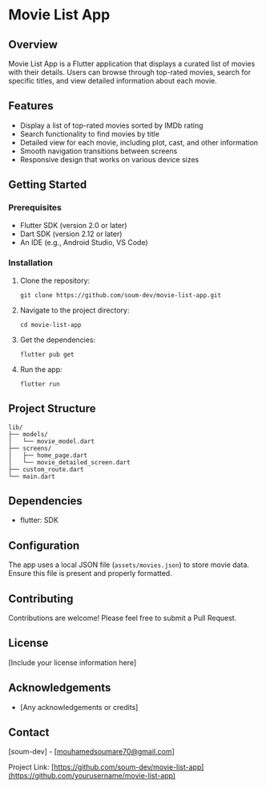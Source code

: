 # Movie List App

## Overview

Movie List App is a Flutter application that displays a curated list of movies with their details. Users can browse through top-rated movies, search for specific titles, and view detailed information about each movie.

## Features

- Display a list of top-rated movies sorted by IMDb rating
- Search functionality to find movies by title
- Detailed view for each movie, including plot, cast, and other information
- Smooth navigation transitions between screens
- Responsive design that works on various device sizes

## Getting Started

### Prerequisites

- Flutter SDK (version 2.0 or later)
- Dart SDK (version 2.12 or later)
- An IDE (e.g., Android Studio, VS Code)

### Installation

1. Clone the repository:
   ```
   git clone https://github.com/soum-dev/movie-list-app.git
   ```

2. Navigate to the project directory:
   ```
   cd movie-list-app
   ```

3. Get the dependencies:
   ```
   flutter pub get
   ```

4. Run the app:
   ```
   flutter run
   ```

## Project Structure

```
lib/
├── models/
│   └── movie_model.dart
├── screens/
│   ├── home_page.dart
│   └── movie_detailed_screen.dart
├── custom_route.dart
└── main.dart
```

## Dependencies

- flutter: SDK

## Configuration

The app uses a local JSON file (`assets/movies.json`) to store movie data. Ensure this file is present and properly formatted.

## Contributing

Contributions are welcome! Please feel free to submit a Pull Request.

## License

[Include your license information here]

## Acknowledgements

- [Any acknowledgements or credits]

## Contact

[soum-dev] - [mouhamedsoumare70@gmail.com]

Project Link: [https://github.com/soum-dev/movie-list-app](https://github.com/yourusername/movie-list-app)

